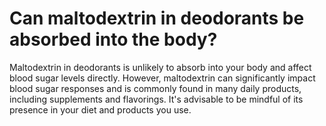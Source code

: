 # Can maltodextrin in deodorants be absorbed into the body?

Maltodextrin in deodorants is unlikely to absorb into your body and affect blood sugar levels directly. However, maltodextrin can significantly impact blood sugar responses and is commonly found in many daily products, including supplements and flavorings. It's advisable to be mindful of its presence in your diet and products you use.